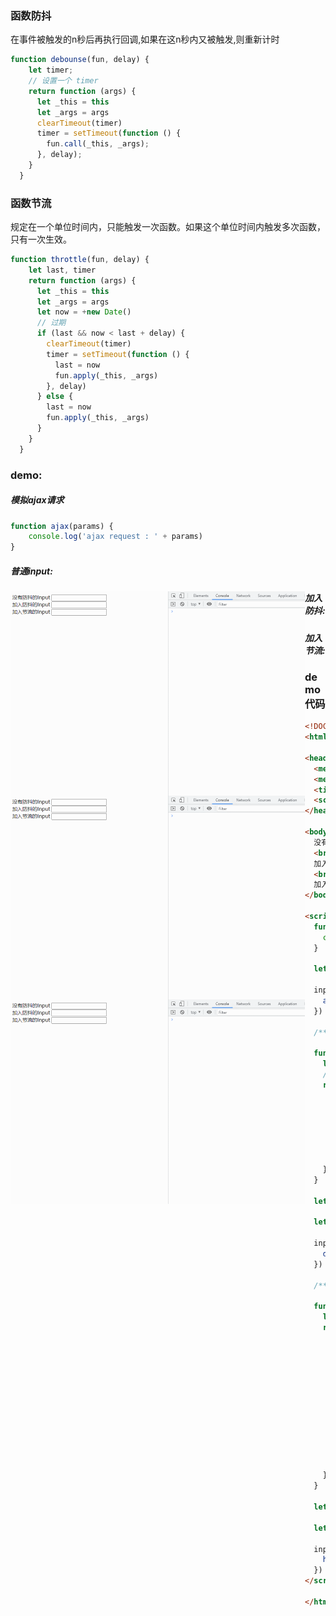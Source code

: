 ### 函数防抖

在事件被触发的n秒后再执行回调,如果在这n秒内又被触发,则重新计时

```js
function debounse(fun, delay) {
    let timer;
    // 设置一个 timer
    return function (args) {
      let _this = this
      let _args = args
      clearTimeout(timer)
      timer = setTimeout(function () {
        fun.call(_this, _args);
      }, delay);
    }
  }
```

### 函数节流

规定在一个单位时间内，只能触发一次函数。如果这个单位时间内触发多次函数，只有一次生效。

```js
function throttle(fun, delay) {
    let last, timer
    return function (args) {
      let _this = this
      let _args = args
      let now = +new Date()
      // 过期
      if (last && now < last + delay) {
        clearTimeout(timer)
        timer = setTimeout(function () {
          last = now
          fun.apply(_this, _args)
        }, delay)
      } else {
        last = now
        fun.apply(_this, _args)
      }
    }
  }
```

### demo:

##### 模拟ajax请求

```js
function ajax(params) {
	console.log('ajax request : ' + params)
}
```

##### 普通input:

<img src="https://raw.githubusercontent.com/JuntengMa/image/master/1.gif" style="zoom:50%;float:left" />

##### 加入防抖:

<img src="https://raw.githubusercontent.com/JuntengMa/image/master/2.gif" style="zoom:50%;float:left" />

##### 加入节流:

<img src="https://raw.githubusercontent.com/JuntengMa/image/master/3.gif" style="zoom:50%;float:left" />

### demo代码

```html
<!DOCTYPE html>
<html lang="en">

<head>
  <meta charset="UTF-8">
  <meta name="viewport" content="width=device-width, initial-scale=1.0">
  <title>Document</title>
  <script src="./index.js"></script>
</head>

<body>
  没有防抖的Input <input type="text" class="unDebounce">
  <br>
  加入防抖的Input <input type="text" class="debounce">
  <br>
  加入节流的Input <input type="text" class="htrottle">
</body>

<script>
  function ajax(params) {
    console.log('ajax request : ' + params)
  }

  let inputValue0 = document.querySelector('.unDebounce')

  inputValue0.addEventListener('keyup', function (e) {
    ajax(e.target.value)
  })

  /**********************防抖********************************/

  function debounce(fun, delay) {
    let timer;
    // 设置一个 timer
    return function (args) {
      let _this = this
      // 取debounce执行作用域的this
      let _args = args
      clearTimeout(timer)
      timer = setTimeout(function () {
        fun.call(_this, args);
      }, delay);
    }
  }

  let inputValue1 = document.querySelector('.debounce')

  let debounce_ajax = debounce(ajax, 1000)

  inputValue1.addEventListener('keyup', function (e) {
    debounce_ajax(e.target.value)
  })

  /**********************节流********************************/

  function throttle(fun, delay) {
    let last, timer
    return function (args) {
      let _this = this
      let _args = args
      let now = +new Date()
      if (last && now < last + delay) {
        clearTimeout(timer)
        timer = setTimeout(function () {
          last = now
          fun.call(_this, _args)
        }, delay)
      } else {
        last = now
        fun.call(_this, _args)
      }
    }
  }

  let inputValue2 = document.querySelector('.htrottle')

  let htrottle_ajax = throttle(ajax, 2000)

  inputValue2.addEventListener('keyup', function (e) {
    htrottle_ajax(e.target.value)
  })
</script>

</html>
```

